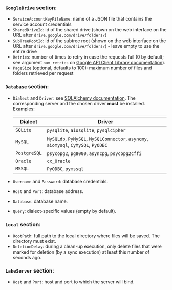 ### `GoogleDrive` section:

- `ServiceAccountKeyFileName`:
    name of a JSON file that contains the service account
    credentials
- `SharedDriveId`:
    id of the shared drive (shown on the web interface on the URL
    after `drive.google.com/drive/folders/`)
- `SubTreeRootId`:
    id of the subtree root (shown on the web interface on the
    URL after `drive.google.com/drive/folders/`) -
    leave empty to use the entire drive
- `Retries`: number of times to retry in case
    the requests fail (0 by default; see argument `num_retries` on
    [Google API Client Library documentation](https://googleapis.github.io/google-api-python-client/docs/epy/googleapiclient.http.HttpRequest-class.html#execute)).
- `PageSize` (optional, defaults to 100): maximum number of
    files and folders retrieved per request


### `Database` section:

- `Dialect` and `Driver`: see
    [SQLAlchemy documentation](https://docs.sqlalchemy.org/en/14/core/engines.html).
    The corresponding server and the chosen driver **must** be installed.
    Examples:

    | Dialect      | Driver                                                                             |
    |--------------|------------------------------------------------------------------------------------|
    | `SQLite`     | `pysqlite`, `aiosqlite`, `pysqlcipher`                                             |
    | `MySQL`      | `MySQLdb`, `PyMySQL`, `MySQLConnector`, `asyncmy`, `aiomysql`, `CyMySQL`, `PyODBC` |
    | `PostgreSQL` | `psycopg2`, `pg8000`, `asyncpg`, `psycopg2cffi`                                    |
    | `Oracle`     | `cx_Oracle`                                                                        |
    | `MSSQL`      | `PyODBC`, `pymssql`                                                                |

- `Username` and `Password`: database credentials.
- `Host` and `Port`: database address.
- `Database`: database name.
- `Query`: dialect-specific values (empty by default).

### `Local` section:

- `RootPath`: full path to the local directory where files will be saved.
  The directory must exist.
- `DeletionDelay`: during a clean-up execution, only delete files that were
    marked for deletion (by a sync execution) at least this number of seconds
    ago.

### `LakeServer` section:

- `Host` and `Port`: host and port to which the server will bind.
